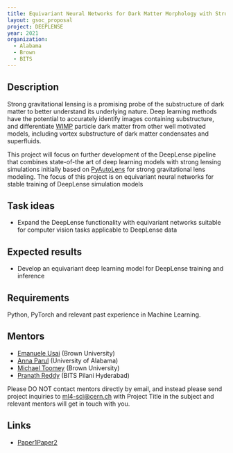```yaml
---
title: Equivariant Neural Networks for Dark Matter Morphology with Strong Gravitational Lensing 
layout: gsoc_proposal
project: DEEPLENSE
year: 2021
organization:
  - Alabama
  - Brown
  - BITS
---
```


## Description

Strong gravitational lensing is a promising probe of the substructure of dark matter to better understand its underlying nature. Deep learning methods have the potential to accurately identify images containing substructure, and differentiate [WIMP](https://en.wikipedia.org/wiki/Weakly_interacting_massive_particles) particle dark matter from other well motivated models, including vortex substructure of dark matter condensates and superfluids.

This project will focus on further development of the DeepLense pipeline that combines state-of-the art of deep learning models with strong lensing simulations initially based on [PyAutoLens](https://github.com/Jammy2211/PyAutoLens) for strong gravitational lens modeling. The focus of this project is on equivariant neural networks for stable training of DeepLense simulation models

## Task ideas
 * Expand the DeepLense functionality with equivariant networks suitable for computer vision tasks applicable to DeepLense data

## Expected results
 *  Develop an equivariant deep learning model for DeepLense training and inference

## Requirements
Python, PyTorch and relevant past experience in Machine Learning. 

## Mentors
  * [Emanuele Usai](mailto:emanuele.usai@cern.ch) (Brown University)
  * [Anna Parul](mailto:hparul@crimson.ua.edu) (University of Alabama)
  * [Michael Toomey](mailto:michael_toomey@brown.edu) (Brown University)
  * [Pranath Reddy](mailto:f20160572@hyderabad.bits-pilani.ac.in) (BITS Pilani Hyderabad)


Please DO NOT contact mentors directly by email, and instead please send project inquiries to [ml4-sci@cern.ch](mailto:ml4-sci@cern.ch) with Project Title in the subject and relevant mentors will get in touch with you. 


## Links
  * [Paper1](https://arxiv.org/abs/2008.12731)[Paper2](https://arxiv.org/abs/1909.07346)
